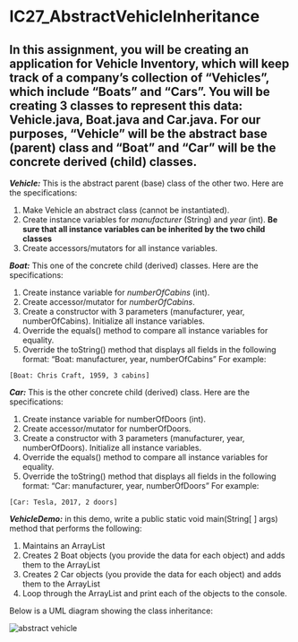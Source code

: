 # IC27_AbstractVehicleInheritance
## In this assignment, you will be creating an application for Vehicle Inventory, which will keep track of a company’s collection of “Vehicles”, which include “Boats” and “Cars”.  You will be creating 3 classes to represent this data: Vehicle.java, Boat.java and Car.java.  For our purposes, “Vehicle” will be the abstract base (parent) class and “Boat” and “Car” will be the concrete derived (child) classes.


**_Vehicle:_** This is the abstract parent (base) class of the other two.  Here are the specifications:

1. Make Vehicle an abstract class (cannot be instantiated).
2. Create instance variables for *manufacturer* (String) and *year* (int).   **Be sure that all instance variables can be inherited by the two child classes**
3. Create accessors/mutators for all instance variables.

**_Boat:_** This one of the concrete child (derived) classes.  Here are the specifications:

1. Create instance variable for *numberOfCabins* (int).
2. Create accessor/mutator for *numberOfCabins*.
3. Create a constructor with 3 parameters (manufacturer, year, numberOfCabins).  Initialize all instance variables.
4. Override the equals() method to compare all instance variables for equality.
5. Override the toString() method that displays all fields in the following format:
“Boat:  manufacturer, year, numberOfCabins”  For example:

`[Boat: Chris Craft, 1959, 3 cabins]`

**_Car:_** This is the other concrete child (derived) class.  Here are the specifications:

1. Create instance variable for numberOfDoors (int).
2. Create accessor/mutator for numberOfDoors.
3. Create a constructor with 3 parameters (manufacturer, year, numberOfDoors).  Initialize all instance variables.
4. Override the equals() method to compare all instance variables for equality.
5. Override the toString() method that displays all fields in the following format:
“Car:  manufacturer, year, numberOfDoors”  For example:

`[Car: Tesla, 2017, 2 doors]`

**_VehicleDemo:_** in this demo, write a public static void main(String[ ] args) method that performs the following:

1. Maintains an ArrayList<Vehicle>
2. Creates 2 Boat objects (you provide the data for each object) and adds them to the ArrayList
3. Creates 2 Car objects (you provide the data for each object) and adds them to the ArrayList
4. Loop through the ArrayList and print each of the objects to the console.

Below is a UML diagram showing the class inheritance:

![abstract vehicle](https://github.com/S33V/IC27_AbstractVehicleInheritance/tree/master/images/AbstractVehicleInheritance.png "AbstractVehicleInheritance")
